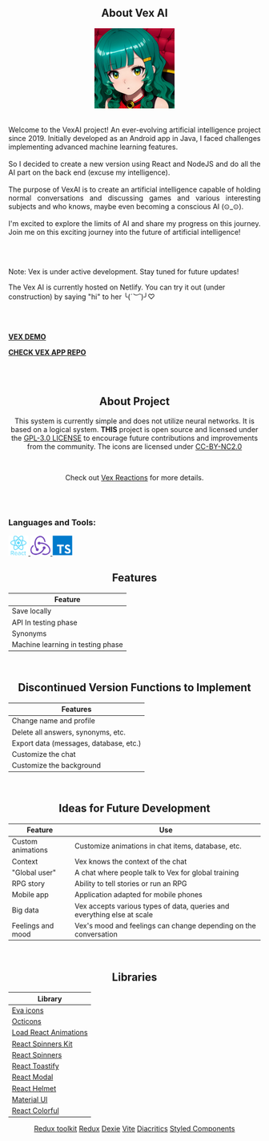 <div align="center">
  <h2>About Vex AI</h2>
  <img src="/public/Vex_320.png" width="160" height="160" >
 <br><br>
  <p align="justify">
    Welcome to the VexAI project! An ever-evolving artificial intelligence project since 2019. Initially developed as an Android app in Java, I faced challenges implementing advanced machine learning features. 
  <br><br>
    So I decided to create a new version using React and NodeJS and do all the AI part on the back end (excuse my intelligence). 
 <br><br>
    The purpose of VexAI is to create an artificial intelligence capable of holding normal conversations and discussing games and various interesting subjects and who knows, maybe even becoming a conscious AI (⊙_⊙). 
 <br><br>
    I'm excited to explore the limits of AI and share my progress on this journey. Join me on this exciting journey into the future of artificial intelligence! 
   
  </p>
</div>

<br>
<br>

<p align="justify">
  Note: Vex is under active development. Stay tuned for future updates!
  
  The Vex AI is currently hosted on Netlify. You can try it out (under construction) by saying "hi" to her ╰(*´︶`*)╯♡
</p>

<br>
<br>

<p align="center">
  
[**VEX DEMO**](https://vexai.netlify.app)

[**CHECK VEX APP REPO**](https://github.com/Vex-AI/VexAI_Java)
  </p>

<br>
<br>

<div align="center">
  <h2>About Project</h2>
  <p align="justify">
   
  This system is currently simple and does not utilize neural networks. It is based on a logical system. **THIS** project is open source and licensed under the [GPL-3.0 LICENSE](LICENSE) to encourage future contributions and improvements from the community. The icons are licensed under [CC-BY-NC2.0](https://creativecommons.org/licenses/by-nc/2.0/legalcode)
 
<br>
    
Check out [Vex Reactions](https://github.com/cookieukw/Vex-Reactions) for more details.
    
  </p>
  <br>
  <br>

<h3 align="left">Languages and Tools:</h3>
<p align="left"> <a href="https://reactjs.org/" target="_blank" rel="noreferrer"> <img src="https://raw.githubusercontent.com/devicons/devicon/master/icons/react/react-original-wordmark.svg" alt="react" width="40" height="40"/> </a> <a href="https://redux.js.org" target="_blank" rel="noreferrer"> <img src="https://raw.githubusercontent.com/devicons/devicon/master/icons/redux/redux-original.svg" alt="redux" width="40" height="40"/> </a> <a href="https://www.typescriptlang.org/" target="_blank" rel="noreferrer"> <img src="https://raw.githubusercontent.com/devicons/devicon/master/icons/typescript/typescript-original.svg" alt="typescript" width="40" height="40"/> </a> </p>

  <h2>Features</h2>

  Feature|
  -|
   Save locally|     
  API In testing phase|
  Synonyms|
  Machine learning in testing phase|
  
  <br>

  <h2>Discontinued Version Functions to Implement</h2>

  Features|
  -| 
  Change name and profile|
  Delete all answers, synonyms, etc.|
  Export data (messages, database, etc.)|
  Customize the chat|
  Customize the background|

  <br>

  <h2>Ideas for Future Development</h2>

  | Feature| Use|
  | - | - |
  | Custom animations| Customize animations in chat items, database, etc.|
|Context|Vex knows the context of the chat|
  |"Global user"| A chat where people talk to Vex for global training|
  |RPG story|Ability to tell stories or run an RPG|
|Mobile app| Application adapted for mobile phones|
|Big data|Vex accepts various types of data, queries and everything else at scale|
|Feelings and mood|Vex's mood and feelings can change depending on the conversation|
  
  <br>

  <h2>Libraries</h2>

 Library |
-|
[Eva icons](https://akveo.github.io/eva-icons/#/?type=fill&searchKey=add) | 
[Octicons](https://primer.github.io/octicons/paper-airplane-16) |
[Load React Animations](https://loader-demo.netlify.app) |
[React Spinners Kit](https://github.com/dmitrymorozoff/react-spinners-kit)|
[React Spinners](https://www.davidhu.io/react-spinners/)|
[React Toastify](https://fkhadra.github.io/react-toastify/installation) |
[React Modal](http://reactcommunity.org/react-modal) |
[React Helmet](https://github.com/nfl/react-helmet) |
[Material UI](https://mui.com/material-ui/getting-started/installation/)|
[React Colorful](https://github.com/omgovich/react-colorful)|
[Redux toolkit](https://redux-toolkit.js.org/introduction/getting-started)
[Redux](https://redux.js.org/)
[Dexie](https://dexie.org/)
[Vite](https://vitejs.dev/)
[Diacritics](https://www.npmjs.com/package/diacritics)
[Styled Components](https://styled-components.com/)
